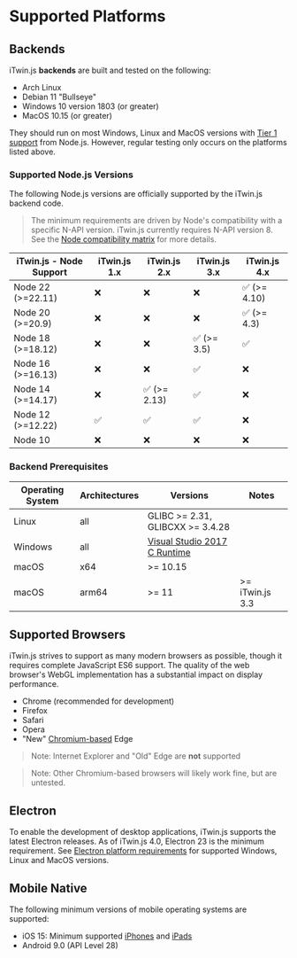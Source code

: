 # Supported Platforms

## Backends

iTwin.js **backends** are built and tested on the following:

- Arch Linux
- Debian 11 "Bullseye"
- Windows 10 version 1803 (or greater)
- MacOS 10.15 (or greater)

They should run on most Windows, Linux and MacOS versions with [Tier 1 support](https://github.com/nodejs/node/blob/master/BUILDING.md#platform-list) from Node.js. However, regular testing only occurs on the platforms listed above.

### Supported Node.js Versions

The following Node.js versions are officially supported by the iTwin.js backend code.

> The minimum requirements are driven by Node's compatibility with a specific N-API version. iTwin.js currently requires N-API version 8. See the [Node compatibility matrix](https://nodejs.org/api/n-api.html#n_api_node_api_version_matrix) for more details.

| iTwin.js - Node Support | iTwin.js 1.x | iTwin.js 2.x | iTwin.js 3.x | iTwin.js 4.x |
| ----------------------- | ------------ | ------------ | ------------ | ------------ |
| Node 22 (>=22.11)       | ❌           | ❌           | ❌           | ✅ (>= 4.10) |
| Node 20 (>=20.9)        | ❌           | ❌           | ❌           | ✅ (>= 4.3)  |
| Node 18 (>=18.12)       | ❌           | ❌           | ✅ (>= 3.5)  | ✅           |
| Node 16 (>=16.13)       | ❌           | ❌           | ✅           | ❌           |
| Node 14 (>=14.17)       | ❌           | ✅ (>= 2.13) | ✅           | ❌           |
| Node 12 (>=12.22)       | ✅           | ✅           | ✅           | ❌           |
| Node 10                 | ❌           | ❌           | ❌           | ❌           |

### Backend Prerequisites

| Operating System | Architectures | Versions                                                                                                           | Notes           |
| ---------------- | ------------- | ------------------------------------------------------------------------------------------------------------------ | --------------- |
| Linux            | all           | GLIBC >= 2.31, GLIBCXX >= 3.4.28                                                                                   |                 |
| Windows          | all           | [Visual Studio 2017 C Runtime](https://support.microsoft.com/help/2977003/the-latest-supported-visual-c-downloads) |                 |
| macOS            | x64           | >= 10.15                                                                                                           |                 |
| macOS            | arm64         | >= 11                                                                                                              | >= iTwin.js 3.3 |

## Supported Browsers

iTwin.js strives to support as many modern browsers as possible, though it requires complete JavaScript ES6 support. The quality of the web browser's WebGL implementation has a substantial impact on display performance.

- Chrome (recommended for development)
- Firefox
- Safari
- Opera
- "New" [Chromium-based](https://www.microsoft.com/edge) Edge

> Note: Internet Explorer and "Old" Edge are **not** supported

> Note: Other Chromium-based browsers will likely work fine, but are untested.

## Electron

To enable the development of desktop applications, iTwin.js supports the latest Electron releases. As of iTwin.js 4.0, Electron 23 is the minimum requirement. See [Electron platform requirements](https://github.com/electron/electron/#platform-support) for supported Windows, Linux and MacOS versions.

## Mobile Native

The following minimum versions of mobile operating systems are supported:

- iOS 15: Minimum supported [iPhones](https://support.apple.com/guide/iphone/supported-models-iphe3fa5df43/15.0/ios/15.0) and [iPads](https://support.apple.com/guide/ipad/supported-models-ipad213a25b2/15.0/ipados/15.0)
- Android 9.0 (API Level 28)
